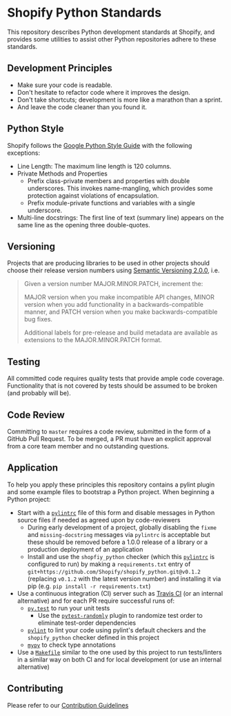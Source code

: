 # Shopify Python Standards

This repository describes Python development standards at Shopify, and provides some utilities to assist other
Python repositories adhere to these standards.

## Development Principles
- Make sure your code is readable.
- Don't hesitate to refactor code where it improves the design.
- Don't take shortcuts; development is more like a marathon than a sprint.
- And leave the code cleaner than you found it.

## Python Style

Shopify follows the [Google Python Style Guide](http://google.github.io/styleguide/pyguide.html) with the following
exceptions:
- Line Length: The maximum line length is 120 columns.
- Private Methods and Properties
  - Prefix class-private members and properties with double underscores. This invokes name-mangling, which provides some protection against violations of encapsulation.
  - Prefix module-private functions and variables with a single underscore.
- Multi-line docstrings: The first line of text (summary line) appears on the same line as the opening three double-quotes.

## Versioning

Projects that are producing libraries to be used in other projects should choose their release version numbers using [Semantic Versioning 2.0.0](http://semver.org/spec/v2.0.0.html), i.e.

> Given a version number MAJOR.MINOR.PATCH, increment the:
> 
> MAJOR version when you make incompatible API changes,
> MINOR version when you add functionality in a backwards-compatible manner, and
> PATCH version when you make backwards-compatible bug fixes.
>
> Additional labels for pre-release and build metadata are available as extensions to the MAJOR.MINOR.PATCH format.

## Testing

All committed code requires quality tests that provide ample code coverage. Functionality that is not covered by tests
should be assumed to be broken (and probably will be).

## Code Review

Committing to `master` requires a code review, submitted in the form of a GitHub Pull Request. To be merged, a PR must
have an explicit approval from a core team member and no outstanding questions.


## Application

To help you apply these principles this repository contains a pylint plugin and some example files to bootstrap a Python project. When beginning a Python project:

- Start with a [`pylintrc`](pylintrc) file of this form and disable messages in Python source files if needed as agreed upon by code-reviewers
  - During early development of a project, globally disabling the `fixme` and `missing-docstring` messages via `pylintrc` is acceptable but these should be removed before a 1.0.0 release of a library or a production deployment of an application
  - Install and use the `shopfiy_python` checker (which this [`pylintrc`](pylintrc) is configured to run) by making a `requirements.txt` entry of `git+https://github.com/Shopify/shopify_python.git@v0.1.2` (replacing `v0.1.2` with the latest version number) and installing it via pip (e.g. `pip install -r requirements.txt`)
- Use a continuous integration (CI) server such as [Travis CI](https://travis-ci.org/) (or an internal alternative) and for each PR require successful runs of:
  - [`py.test`](http://doc.pytest.org/en/latest/) to run your unit tests
    - Use the [`pytest-randomly`](https://pypi.python.org/pypi/pytest-randomly) plugin to randomize test order to eliminate test-order dependencies
  - [`pylint`](https://pylint.readthedocs.io/) to lint your code using pylint's default checkers and the `shopify_python` checker defined in this project
  - [`mypy`](http://mypy.readthedocs.io/) to check type annotations
- Use a [`Makefile`](Makefile) similar to the one used by this project to run tests/linters in a similar way on both CI and for local development (or use an internal alternative)


## Contributing

Please refer to our [Contribution Guidelines](CONTRIBUTING.md)
